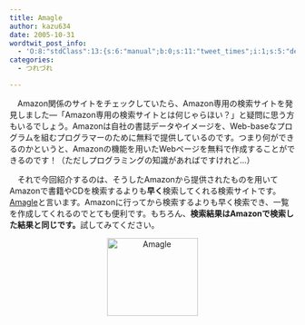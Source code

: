 ```yaml
---
title: Amagle
author: kazu634
date: 2005-10-31
wordtwit_post_info:
  - 'O:8:"stdClass":13:{s:6:"manual";b:0;s:11:"tweet_times";i:1;s:5:"delay";i:0;s:7:"enabled";i:1;s:10:"separation";s:2:"60";s:7:"version";s:3:"3.7";s:14:"tweet_template";b:0;s:6:"status";i:2;s:6:"result";a:0:{}s:13:"tweet_counter";i:2;s:13:"tweet_log_ids";a:1:{i:0;i:2127;}s:9:"hash_tags";a:0:{}s:8:"accounts";a:1:{i:0;s:7:"kazu634";}}'
categories:
  - つれづれ

---
```

<div class="section">
<p>
    　Amazon関係のサイトをチェックしていたら、Amazon専用の検索サイトを発見しました―「Amazon専用の検索サイトとは何じゃらほい？」と疑問に思う方もいるでしょう。Amazonは自社の書誌データやイメージを、Web-baseなプログラムを組むプログラマーのために無料で提供しているのです。つまり何ができるのかというと、Amazonの機能を用いたWebページを無料で作成することができるのです！（ただしプログラミングの知識があればですけれど…）
</p>
  
<p>
    　それで今回紹介するのは、そうしたAmazonから提供されたものを用いてAmazonで書籍やCDを検索するよりも<b>早く</b>検索してくれる検索サイトです。<a href="http://www.amagle.com/" onclick="__gaTracker('send', 'event', 'outbound-article', 'http://www.amagle.com/', 'Amagle');" target="blank”">Amagle</a>と言います。Amazonに行ってから検索するよりも早く検索でき、一覧を作成してくれるのでとても便利です。もちろん、<b>検索結果はAmazonで検索した結果と同じです。</b>試してみてください。
</p>
  
<p>
<center>
<a href="http://www.amagle.com/" onclick="__gaTracker('send', 'event', 'outbound-article', 'http://www.amagle.com/', '\n');" target="blank”"><img width="160" alt="Amagle" src="http://image.blog.livedoor.jp/simoom634/imgs/e/e/eed4dcf4-s.png" class="pict" height="137" border="0" /><br /> </a>
</center></div>
